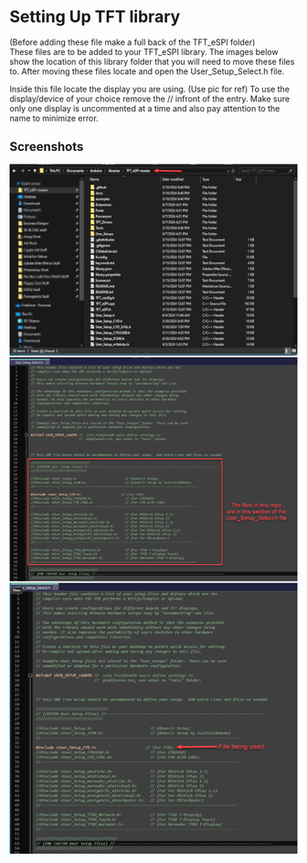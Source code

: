 # Setting Up TFT library

(Before adding these file make a full back of the TFT_eSPI folder) <br>
These files are to be added to your TFT_eSPI library. The images below show the location of this library folder that you will need to move these files to. After moving these files locate and open the User_Setup_Select.h file.

Inside this file locate the display you are using. (Use pic for ref)
To use the display/device of your choice remove the // infront of the entry. Make sure only one display is uncommented at a time and also pay attention to the name to minimize error.

## Screenshots

![Location](https://github.com/ATOMNFT/MULTI-Minigotchi-ESP32/blob/main/images/location.png)
![Location2](https://github.com/ATOMNFT/MULTI-Minigotchi-ESP32/blob/main/images/location2.png)
![filedefine](https://github.com/ATOMNFT/MULTI-Minigotchi-ESP32/blob/main/images/filedefine.png)
